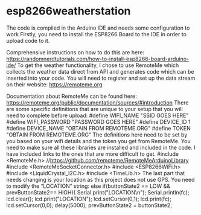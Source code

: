 # esp8266weatherstation

The code is compiled in the Arduino IDE and needs some configuration to work
Firstly, you need to install the ESP8266 Board to the IDE in order to upload code to it.

Comprehensive instructions on how to do this are here: https://randomnerdtutorials.com/how-to-install-esp8266-board-arduino-ide/
To get the weather functionality, I chose to use RemoteMe which collects the weather data direct from API and generates code which can be inserted into your code. You will need to register and set up the data stream on their website: https://remoteme.org 

Documentation about RemoteMe can be found here: https://remoteme.org/public/documentation/sources/#introduction 
There are some specific definitions that are unique to your setup that you will need to complete before upload:
#define WIFI_NAME "SSID GOES HERE"
#define WIFI_PASSWORD "PASSWORD GOES HERE”
#define DEVICE_ID 1
#define DEVICE_NAME "OBTAIN FROM REMOTEME.ORG"
#define TOKEN "OBTAIN FROM REMOTEME.ORG"
The definitions here need to be set by you based on your wifi details and the token you get from RemoteMe.
You need to make sure all these libraries are installed and included in the code. I have included links to the ones that are more difficult to get. 
#include <RemoteMe.h> //https://github.com/remoteme/RemoteMeArduinoLibrary
#include <RemoteMeSocketConnector.h>
#include <ESP8266WiFi.h>
#include <LiquidCrystal_I2C.h>
#include <TimeLib.h>
The last part that needs changing is your location as this project does not use GPS. You need to modify the “LOCATION” string:
else if(buttonState2 == LOW && prevButtonState2== HIGH){
  Serial.print("LOCATION\n");
  Serial.println(fc);
  lcd.clear();
  lcd.print("LOCATION");
  lcd.setCursor(0,1);
  lcd.print(fc);
  lcd.setCursor(0,0);
  delay(5000);
  prevButtonState2 = buttonState2;
